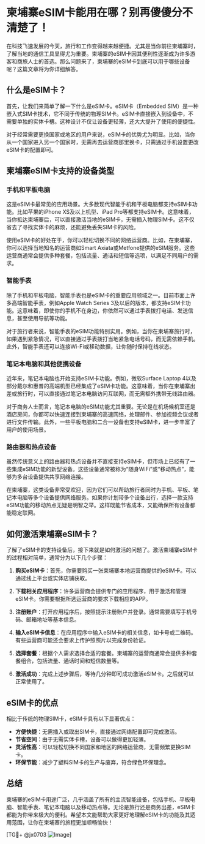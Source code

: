 # 柬埔寨eSIM卡能用在哪？别再傻傻分不清楚了！

在科技飞速发展的今天，旅行和工作变得越来越便捷。尤其是当你前往柬埔寨时，了解当地的通信工具显得尤为重要。柬埔寨的eSIM卡因其便利性逐渐成为许多游客和商旅人士的首选。那么问题来了，柬埔寨的eSIM卡到底可以用于哪些设备呢？这篇文章将为你详细解答。

## 什么是eSIM卡？

首先，让我们来简单了解一下什么是eSIM卡。eSIM卡（Embedded SIM）是一种嵌入式SIM卡技术，它不同于传统的物理SIM卡。eSIM卡直接嵌入到设备中，不需要单独的实体卡槽。这种设计不仅让设备更轻薄，还大大提升了使用的便捷性。

对于经常需要更换国家或地区的用户来说，eSIM卡的优势尤为明显。比如，当你从一个国家进入另一个国家时，无需再去运营商那里换卡，只需通过手机设置更改eSIM卡的配置即可。

## 柬埔寨eSIM卡支持的设备类型

### 手机和平板电脑

这是eSIM卡最常见的应用场景。大多数现代智能手机和平板电脑都支持eSIM卡功能。比如苹果的iPhone XS及以上机型、iPad Pro等都支持eSIM卡。这意味着，当你抵达柬埔寨后，可以直接激活当地的eSIM卡，无需插入物理SIM卡。这不仅省去了寻找实体卡的麻烦，还能避免丢失SIM卡的风险。

使用eSIM卡的好处在于，你可以轻松切换不同的网络运营商。比如，在柬埔寨，你可以选择当地知名的运营商如Smart Axiata或Metfone提供的eSIM服务。这些运营商通常会提供多种套餐，包括流量、通话和短信等选项，以满足不同用户的需求。

### 智能手表

除了手机和平板电脑，智能手表也是eSIM卡的重要应用领域之一。目前市面上许多高端智能手表，例如Apple Watch Series 3及以后的版本，都支持eSIM卡功能。这意味着，即使你的手机不在身边，你依然可以通过手表拨打电话、发送信息，甚至使用导航等功能。

对于旅行者来说，智能手表的eSIM功能特别实用。例如，当你在柬埔寨旅行时，如果遇到紧急情况，可以直接通过手表拨打当地紧急电话号码，而无需依赖手机。此外，智能手表还可以连接Wi-Fi或移动数据，让你随时保持在线状态。

### 笔记本电脑和其他便携设备

近年来，笔记本电脑也开始支持eSIM卡功能。例如，微软Surface Laptop 4以及部分戴尔和惠普的高端机型已经集成了eSIM卡功能。这意味着，当你在柬埔寨出差或旅行时，可以直接通过笔记本电脑访问互联网，而无需额外携带无线路由器。

对于商务人士而言，笔记本电脑的eSIM功能尤其重要。无论是在机场候机室还是酒店房间，你都可以快速连接到柬埔寨的高速网络，处理邮件、参加视频会议或者进行文件传输。此外，一些平板电脑和二合一设备也支持eSIM卡，进一步丰富了用户的使用场景。

### 路由器和热点设备

虽然传统意义上的路由器和热点设备并不直接支持eSIM卡，但市场上已经有了一些集成eSIM功能的新型设备。这些设备通常被称为“随身WiFi”或“移动热点”，能够为多台设备提供共享网络连接。

在柬埔寨，这类设备非常受欢迎，因为它们可以帮助旅行者同时为手机、平板、笔记本电脑等多个设备提供网络服务。如果你计划带多个设备出行，选择一款支持eSIM功能的移动热点无疑是明智之举。这样既能节省成本，又能确保所有设备都能稳定联网。

## 如何激活柬埔寨eSIM卡？

了解了eSIM卡的支持设备后，接下来就是如何激活的问题了。激活柬埔寨eSIM卡的过程相对简单，通常分为以下几个步骤：

1. **购买eSIM卡**：首先，你需要购买一张柬埔寨本地运营商提供的eSIM卡。可以通过线上平台或实体店铺获取。
   
2. **下载相关应用程序**：许多运营商会提供专门的应用程序，用于激活和管理eSIM卡。你需要根据所选运营商的要求下载相应的APP。

3. **注册账户**：打开应用程序后，按照提示注册账户并登录。通常需要填写手机号码、邮箱地址等基本信息。

4. **输入eSIM卡信息**：在应用程序中输入eSIM卡的相关信息，如卡号或二维码。有些运营商可能还会要求上传护照照片以完成身份验证。

5. **选择套餐**：根据个人需求选择合适的套餐。柬埔寨的运营商通常会提供多种套餐组合，包括流量、通话时间和短信数量等。

6. **激活成功**：完成上述步骤后，等待几分钟即可成功激活eSIM卡。之后就可以正常使用了。

## eSIM卡的优点

相比于传统的物理SIM卡，eSIM卡具有以下显著优点：

- **方便快捷**：无需插入或取出SIM卡，直接通过网络配置即可完成激活。
- **节省空间**：由于无需实体卡槽，设备可以做得更加轻薄。
- **灵活性高**：可以轻松切换不同国家和地区的网络运营商，无需频繁更换SIM卡。
- **环保节能**：减少了塑料SIM卡的生产与废弃，符合绿色环保理念。

## 总结

柬埔寨的eSIM卡用途广泛，几乎涵盖了所有的主流智能设备，包括手机、平板电脑、智能手表、笔记本电脑以及移动热点等。无论是旅行还是商务出差，eSIM卡都能为你带来极大的便利。希望本文能帮助大家更好地理解eSIM卡的功能及其适用范围，让你在柬埔寨的旅程更加顺畅愉快！

[TG💪+ @jx0703 ![Image](https://github.com/user-attachments/assets/dbca1d08-cadb-493c-b0ec-ad6f7a83f270)]